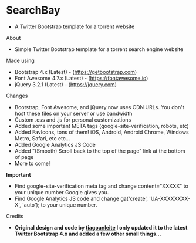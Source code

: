 # SearchBay
- A Twitter Bootstrap template for a torrent website

About
- Simple Twitter Bootstrap template for a torrent search engine website 

Made using
- Bootstrap 4.x (Latest) - (https://getbootstrap.com)
- Font Awesome 4.7.x (Latest) - (https://fontawesome.io)
- jQuery 3.2.1 (Latest) - (https://jquery.com)

Changes
- Bootstrap, Font Awesome, and jQuery now uses CDN URLs. You don't host these files on your server or use bandwidth
- Custom .css and .js for personal customizations
- Added some important META tags (google-site-verification, robots, etc)
- Added FavIcons, tons of them! iOS, Android, Android Chrome, Windows Metro, Safari, etc etc...
- Added Google Analytics JS Code
- Added "(Smooth) Scroll back to the top of the page" link at the bottom of page
- More to come!

**Important**
- Find google-site-verification meta tag and change content="XXXXX" to your unique number Google gives you.
- Find Google Analytics JS code and change ga('create', 'UA-XXXXXXXX-X', 'auto'); to your unique number.

Credits
- **Original design and code by [tiagoanleite](https://github.com/tiagoanleite/searchbay)
I only updated it to the latest Twitter Bootstrap 4.x and added a few other small things...**
